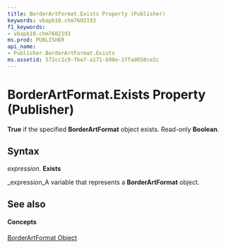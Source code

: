 ```yaml
---
title: BorderArtFormat.Exists Property (Publisher)
keywords: vbapb10.chm7602193
f1_keywords:
- vbapb10.chm7602193
ms.prod: PUBLISHER
api_name:
- Publisher.BorderArtFormat.Exists
ms.assetid: 572cc1c9-fbe7-a171-b98e-1ffad658ce2c
---
```



# BorderArtFormat.Exists Property (Publisher)

 **True** if the specified **BorderArtFormat** object exists. Read-only **Boolean**. 


## Syntax

 _expression_. **Exists**

 _expression_A variable that represents a  **BorderArtFormat** object.


## See also


#### Concepts


 [BorderArtFormat Object](borderartformat-object-publisher.md)

